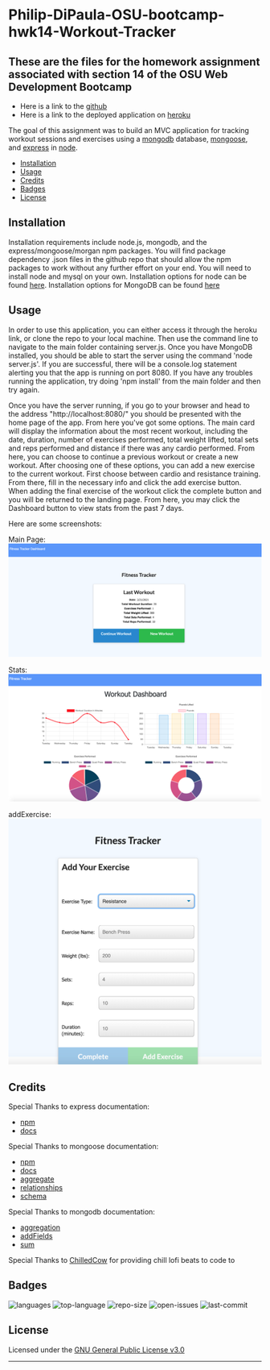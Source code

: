 # Philip-DiPaula-OSU-bootcamp-hwk14-Workout-Tracker

## These are the files for the homework assignment associated with section 14 of the OSU Web Development Bootcamp

* Here is a link to the [github](https://github.com/pjdip/Philip-DiPaula-OSU-bootcamp-hwk14-Workout-Tracker)
* Here is a link to the deployed application on [heroku](https://whispering-plains-28317.herokuapp.com/)

The goal of this assignment was to build an MVC application for tracking workout sessions and exercises using a [mongodb](https://www.mongodb.com/) database, [mongoose](https://www.npmjs.com/package/mongoose), and [express](https://www.npmjs.com/package/express) in [node](https://nodejs.org/en/download/).

* [Installation](#installation)
* [Usage](#usage)
* [Credits](#credits)
* [Badges](#badges)
* [License](#license)

## Installation

Installation requirements include node.js, mongodb, and the express/mongoose/morgan npm packages.
You will find package dependency .json files in the github repo that should allow the npm packages to work without any further effort on your end. You will need to install node and mysql on your own. Installation options for node can be found [here](https://nodejs.org/en/download/). Installation options for MongoDB can be found [here](https://docs.mongodb.com/manual/installation/)

## Usage 

In order to use this application, you can either access it through the heroku link, or clone the repo to your local machine. Then use the command line to navigate to the main folder containing server.js. Once you have MongoDB installed, you should be able to start the server using the command 'node server.js'. If you are successful, there will be a console.log statement alerting you that the app is running on port 8080. If you have any troubles running the application, try doing 'npm install' from the main folder and then try again.

Once you have the server running, if you go to your browser and head to the address "http://localhost:8080/" you should be presented with the home page of the app. From here you've got some options. The main card will display the information about the most recent workout, including the date, duration, number of exercises performed, total weight lifted, total sets and reps performed and distance if there was any cardio performed. From here, you can choose to continue a previous workout or create a new workout. After choosing one of these options, you can add a new exercise to the current workout. First choose between cardio and resistance training. From there, fill in the necessary info and click the add exercise button. When adding the final exercise of the workout click the complete button and you will be returned to the landing page. From here, you may click the Dashboard button to view stats from the past 7 days.

Here are some screenshots:

Main Page: ![landing](./public/images/main.png)


Stats: ![stats](./public/images/stats.png)


addExercise: ![add](./public/images/add.png)



## Credits

Special Thanks to express documentation:
* [npm](https://www.npmjs.com/package/express)
* [docs](https://expressjs.com/en/guide/routing.html)

Special Thanks to mongoose documentation:
* [npm](https://www.npmjs.com/package/mongoose)
* [docs](https://mongoosejs.com/docs/api.html)
* [aggregate](https://mongoosejs.com/docs/api.html#aggregate_Aggregate)
* [relationships](https://bezkoder.com/mongoose-one-to-many-relationship/)
* [schema](https://arunrajeevan.medium.com/mongodb-schema-using-mongoose-19aeffdf772f)

Special Thanks to mongodb documentation:
* [aggregation](https://docs.mongodb.com/manual/meta/aggregation-quick-reference/#aggregation-expressions)
* [addFields](https://docs.mongodb.com/manual/reference/operator/aggregation/addFields/)
* [sum](https://docs.mongodb.com/manual/reference/operator/aggregation/sum)

Special Thanks to [ChilledCow](https://www.youtube.com/channel/UCSJ4gkVC6NrvII8umztf0Ow) for providing chill lofi beats to code to

## Badges

![languages](https://img.shields.io/github/languages/count/pjdip/Philip-DiPaula-OSU-bootcamp-hwk14-Workout-Tracker)
![top-language](https://img.shields.io/github/languages/top/pjdip/Philip-DiPaula-OSU-bootcamp-hwk14-Workout-Tracker)
![repo-size](https://img.shields.io/github/repo-size/pjdip/Philip-DiPaula-OSU-bootcamp-hwk14-Workout-Tracker)
![open-issues](https://img.shields.io/github/issues-raw/pjdip/Philip-DiPaula-OSU-bootcamp-hwk14-Workout-Tracker)
![last-commit](https://img.shields.io/github/last-commit/pjdip/Philip-DiPaula-OSU-bootcamp-hwk14-Workout-Tracker)

## License

Licensed under the [GNU General Public License v3.0](https://choosealicense.com/licenses/gpl-3.0/)

---